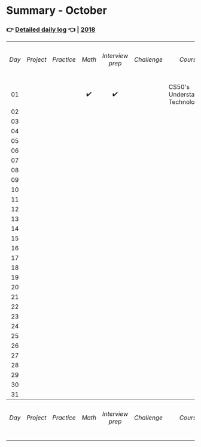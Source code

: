 # Summary - October

### 👉 [Detailed daily log](https://github.com/jpacsai/LearningPath/blob/master/Daily-log/October/Daily-log_October.md) 👈 | [2018](https://github.com/jpacsai/LearningPath/blob/master/Daily-log/README.md)

<table>
    <tr>
        <th align="center"><h6>Day</h6></th>
        <th align="center"><h6>Project</h6></th>
        <th align="center"><h6>Practice</h6></th>
        <th align="center"><h6>Math</h6></th>
        <th align="center"><h6>Interview prep</h6></th>
        <th align="center"><h6>Challenge</h6></th>
        <th align="center"><h6>Course</h6></th>
        <th align="center"><h6>Book</h6></th>
        <th align="center"><h6>Video</h6></th>
        <th align="center"><h6>Article</h6></th>
        <th align="center"><h6>Achievem.</h6></th>
    </tr>
    <tr align="center">
        <td align="center">01</td>
        <td align="left"></td><!--- Project -->
        <td align="center"></td><!--- Practice -->
        <td align="center">✔️</td><!--- Math -->
        <td align="center">✔️</td><!--- Interview prep -->
        <td align="left"></td><!--- Challenge -->
        <td align="left">CS50's Understanding Technology</td><!--- Course -->
        <td align="left"></td><!--- Book -->
        <td align="center"></td><!--- Video -->
        <td align="center"></td><!--- Article -->
        <td align="left"></td><!--- Achievement -->
    </tr>
    <tr>
        <td align="center">02</td>
        <td align="left"></td><!--- Project -->
        <td align="center"></td><!--- Practice -->
        <td align="center"></td><!--- Math -->
        <td align="center"></td><!--- Interview prep -->
        <td align="left"></td><!--- Challenge -->
        <td align="left"></td><!--- Course -->
        <td align="left"></td><!--- Book -->
        <td align="center"></td><!--- Video -->
        <td align="center"></td><!--- Article -->
        <td align="left"></td><!--- Achievement -->
    </tr>
    <tr>
        <td align="center">03</td>
        <td align="left"></td><!--- Project -->
        <td align="center"></td><!--- Practice -->
        <td align="center"></td><!--- Math -->
        <td align="center"></td><!--- Interview prep -->
        <td align="left"></td><!--- Challenge -->
        <td align="left"></td><!--- Course -->
        <td align="left"></td><!--- Book -->
        <td align="center"></td><!--- Video -->
        <td align="center"></td><!--- Article -->
        <td align="left"></td><!--- Achievement -->
    </tr>
    <tr>
        <td align="center">04</td>
        <td align="left"></td><!--- Project -->
        <td align="center"></td><!--- Practice -->
        <td align="center"></td><!--- Math -->
        <td align="center"></td><!--- Interview prep -->
        <td align="left"></td><!--- Challenge -->
        <td align="left"></td><!--- Course -->
        <td align="left"></td><!--- Book -->
        <td align="center"></td><!--- Video -->
        <td align="center"></td><!--- Article -->
        <td align="left"></td><!--- Achievement -->
    </tr>
    <tr>
        <td align="center">05</td>
        <td align="left"></td><!--- Project -->
        <td align="center"></td><!--- Practice -->
        <td align="center"></td><!--- Math -->
        <td align="center"></td><!--- Interview prep -->
        <td align="left"></td><!--- Challenge -->
        <td align="left"></td><!--- Course -->
        <td align="left"></td><!--- Book -->
        <td align="center"></td><!--- Video -->
        <td align="center"></td><!--- Article -->
        <td align="left"></td><!--- Achievement -->
    </tr>
    <tr>
        <td align="center">06</td>
        <td align="left"></td><!--- Project -->
        <td align="center"></td><!--- Practice -->
        <td align="center"></td><!--- Math -->
        <td align="center"></td><!--- Interview prep -->
        <td align="left"></td><!--- Challenge -->
        <td align="left"></td><!--- Course -->
        <td align="left"></td><!--- Book -->
        <td align="center"></td><!--- Video -->
        <td align="center"></td><!--- Article -->
        <td align="left"></td><!--- Achievement -->
    </tr>
    <tr>
        <td align="center">07</td>
        <td align="left"></td><!--- Project -->
        <td align="center"></td><!--- Practice -->
        <td align="center"></td><!--- Math -->
        <td align="center"></td><!--- Interview prep -->
        <td align="left"></td><!--- Challenge -->
        <td align="left"></td><!--- Course -->
        <td align="left"></td><!--- Book -->
        <td align="center"></td><!--- Video -->
        <td align="center"></td><!--- Article -->
        <td align="left"></td><!--- Achievement -->
    </tr>
    <tr>
        <td align="center">08</td>
        <td align="left"></td><!--- Project -->
        <td align="center"></td><!--- Practice -->
        <td align="center"></td><!--- Math -->
        <td align="center"></td><!--- Interview prep -->
        <td align="left"></td><!--- Challenge -->
        <td align="left"></td><!--- Course -->
        <td align="left"></td><!--- Book -->
        <td align="center"></td><!--- Video -->
        <td align="center"></td><!--- Article -->
        <td align="left"></td><!--- Achievement -->
    </tr>
    <tr>
        <td align="center">09</td>
        <td align="left"></td><!--- Project -->
        <td align="center"></td><!--- Practice -->
        <td align="center"></td><!--- Math -->
        <td align="center"></td><!--- Interview prep -->
        <td align="left"></td><!--- Challenge -->
        <td align="left"></td><!--- Course -->
        <td align="left"></td><!--- Book -->
        <td align="center"></td><!--- Video -->
        <td align="center"></td><!--- Article -->
        <td align="left"></td><!--- Achievement -->
    </tr>
    <tr>
        <td align="center">10</td>
        <td align="left"></td><!--- Project -->
        <td align="center"></td><!--- Practice -->
        <td align="center"></td><!--- Math -->
        <td align="center"></td><!--- Interview prep -->
        <td align="left"></td><!--- Challenge -->
        <td align="left"></td><!--- Course -->
        <td align="left"></td><!--- Book -->
        <td align="center"></td><!--- Video -->
        <td align="center"></td><!--- Article -->
        <td align="left"></td><!--- Achievement -->
    </tr>
    <tr>
        <td align="center">11</td>
        <td align="left"></td><!--- Project -->
        <td align="center"></td><!--- Practice -->
        <td align="center"></td><!--- Math -->
        <td align="center"></td><!--- Interview prep -->
        <td align="left"></td><!--- Challenge -->
        <td align="left"></td><!--- Course -->
        <td align="left"></td><!--- Book -->
        <td align="center"></td><!--- Video -->
        <td align="center"></td><!--- Article -->
        <td align="left"></td><!--- Achievement -->
    </tr>
    <tr>
        <td align="center">12</td>
        <td align="left"></td><!--- Project -->
        <td align="center"></td><!--- Practice -->
        <td align="center"></td><!--- Math -->
        <td align="center"></td><!--- Interview prep -->
        <td align="left"></td><!--- Challenge -->
        <td align="left"></td><!--- Course -->
        <td align="left"></td><!--- Book -->
        <td align="center"></td><!--- Video -->
        <td align="center"></td><!--- Article -->
        <td align="left"></td><!--- Achievement -->
    </tr>
    <tr>
        <td align="center">13</td>
        <td align="left"></td><!--- Project -->
        <td align="center"></td><!--- Practice -->
        <td align="center"></td><!--- Math -->
        <td align="center"></td><!--- Interview prep -->
        <td align="left"></td><!--- Challenge -->
        <td align="left"></td><!--- Course -->
        <td align="left"></td><!--- Book -->
        <td align="center"></td><!--- Video -->
        <td align="center"></td><!--- Article -->
        <td align="left"></td><!--- Achievement -->
    </tr>
    <tr>
        <td align="center">14</td>
        <td align="left"></td><!--- Project -->
        <td align="center"></td><!--- Practice -->
        <td align="center"></td><!--- Math -->
        <td align="center"></td><!--- Interview prep -->
        <td align="left"></td><!--- Challenge -->
        <td align="left"></td><!--- Course -->
        <td align="left"></td><!--- Book -->
        <td align="center"></td><!--- Video -->
        <td align="center"></td><!--- Article -->
        <td align="left"></td><!--- Achievement -->
    </tr>
    <tr>
        <td align="center">15</td>
        <td align="left"></td><!--- Project -->
        <td align="center"></td><!--- Practice -->
        <td align="center"></td><!--- Math -->
        <td align="center"></td><!--- Interview prep -->
        <td align="left"></td><!--- Challenge -->
        <td align="left"></td><!--- Course -->
        <td align="left"></td><!--- Book -->
        <td align="center"></td><!--- Video -->
        <td align="center"></td><!--- Article -->
        <td align="left"></td><!--- Achievement -->
    </tr>
    <tr>
        <td align="center">16</td>
        <td align="left"></td><!--- Project -->
        <td align="center"></td><!--- Practice -->
        <td align="center"></td><!--- Math -->
        <td align="center"></td><!--- Interview prep -->
        <td align="left"></td><!--- Challenge -->
        <td align="left"></td><!--- Course -->
        <td align="left"></td><!--- Book -->
        <td align="center"></td><!--- Video -->
        <td align="center"></td><!--- Article -->
        <td align="left"></td><!--- Achievement -->
    </tr>
    <tr>
        <td align="center">17</td>
        <td align="left"></td><!--- Project -->
        <td align="center"></td><!--- Practice -->
        <td align="center"></td><!--- Math -->
        <td align="center"></td><!--- Interview prep -->
        <td align="left"></td><!--- Challenge -->
        <td align="left"></td><!--- Course -->
        <td align="left"></td><!--- Book -->
        <td align="center"></td><!--- Video -->
        <td align="center"></td><!--- Article -->
        <td align="left"></td><!--- Achievement -->
    </tr>
    <tr>
        <td align="center">18</td>
        <td align="left"></td><!--- Project -->
        <td align="center"></td><!--- Practice -->
        <td align="center"></td><!--- Math -->
        <td align="center"></td><!--- Interview prep -->
        <td align="left"></td><!--- Challenge -->
        <td align="left"></td><!--- Course -->
        <td align="left"></td><!--- Book -->
        <td align="center"></td><!--- Video -->
        <td align="center"></td><!--- Article -->
        <td align="left"></td><!--- Achievement -->
    </tr>
    <tr>
        <td align="center">19</td>
        <td align="left"></td><!--- Project -->
        <td align="center"></td><!--- Practice -->
        <td align="center"></td><!--- Math -->
        <td align="center"></td><!--- Interview prep -->
        <td align="left"></td><!--- Challenge -->
        <td align="left"></td><!--- Course -->
        <td align="left"></td><!--- Book -->
        <td align="center"></td><!--- Video -->
        <td align="center"></td><!--- Article -->
        <td align="left"></td><!--- Achievement -->
    </tr>
    <tr>
        <td align="center">20</td>
        <td align="left"></td><!--- Project -->
        <td align="center"></td><!--- Practice -->
        <td align="center"></td><!--- Math -->
        <td align="center"></td><!--- Interview prep -->
        <td align="left"></td><!--- Challenge -->
        <td align="left"></td><!--- Course -->
        <td align="left"></td><!--- Book -->
        <td align="center"></td><!--- Video -->
        <td align="center"></td><!--- Article -->
        <td align="left"></td><!--- Achievement -->
    </tr>
    <tr>
        <td align="center">21</td>
        <td align="left"></td><!--- Project -->
        <td align="center"></td><!--- Practice -->
        <td align="center"></td><!--- Math -->
        <td align="center"></td><!--- Interview prep -->
        <td align="left"></td><!--- Challenge -->
        <td align="left"></td><!--- Course -->
        <td align="left"></td><!--- Book -->
        <td align="center"></td><!--- Video -->
        <td align="center"></td><!--- Article -->
        <td align="left"></td><!--- Achievement -->
    </tr>
    <tr>
        <td align="center">22</td>
        <td align="left"></td><!--- Project -->
        <td align="center"></td><!--- Practice -->
        <td align="center"></td><!--- Math -->
        <td align="center"></td><!--- Interview prep -->
        <td align="left"></td><!--- Challenge -->
        <td align="left"></td><!--- Course -->
        <td align="left"></td><!--- Book -->
        <td align="center"></td><!--- Video -->
        <td align="center"></td><!--- Article -->
        <td align="left"></td><!--- Achievement -->
    </tr>
    <tr>
        <td align="center">23</td>
        <td align="left"></td><!--- Project -->
        <td align="center"></td><!--- Practice -->
        <td align="center"></td><!--- Math -->
        <td align="center"></td><!--- Interview prep -->
        <td align="left"></td><!--- Challenge -->
        <td align="left"></td><!--- Course -->
        <td align="left"></td><!--- Book -->
        <td align="center"></td><!--- Video -->
        <td align="center"></td><!--- Article -->
        <td align="left"></td><!--- Achievement -->
    </tr>
    <tr>
        <td align="center">24</td>
        <td align="left"></td><!--- Project -->
        <td align="center"></td><!--- Practice -->
        <td align="center"></td><!--- Math -->
        <td align="center"></td><!--- Interview prep -->
        <td align="left"></td><!--- Challenge -->
        <td align="left"></td><!--- Course -->
        <td align="left"></td><!--- Book -->
        <td align="center"></td><!--- Video -->
        <td align="center"></td><!--- Article -->
        <td align="left"></td><!--- Achievement -->
    </tr>
    <tr>
        <td align="center">25</td>
        <td align="left"></td><!--- Project -->
        <td align="center"></td><!--- Practice -->
        <td align="center"></td><!--- Math -->
        <td align="center"></td><!--- Interview prep -->
        <td align="left"></td><!--- Challenge -->
        <td align="left"></td><!--- Course -->
        <td align="left"></td><!--- Book -->
        <td align="center"></td><!--- Video -->
        <td align="center"></td><!--- Article -->
        <td align="left"></td><!--- Achievement -->
    </tr>
    <tr>
        <td align="center">26</td>
        <td align="left"></td><!--- Project -->
        <td align="center"></td><!--- Practice -->
        <td align="center"></td><!--- Math -->
        <td align="center"></td><!--- Interview prep -->
        <td align="left"></td><!--- Challenge -->
        <td align="left"></td><!--- Course -->
        <td align="left"></td><!--- Book -->
        <td align="center"></td><!--- Video -->
        <td align="center"></td><!--- Article -->
        <td align="left"></td><!--- Achievement -->
    </tr>
    <tr>
        <td align="center">27</td>
        <td align="left"></td><!--- Project -->
        <td align="center"></td><!--- Practice -->
        <td align="center"></td><!--- Math -->
        <td align="center"></td><!--- Interview prep -->
        <td align="left"></td><!--- Challenge -->
        <td align="left"></td><!--- Course -->
        <td align="left"></td><!--- Book -->
        <td align="center"></td><!--- Video -->
        <td align="center"></td><!--- Article -->
        <td align="left"></td><!--- Achievement -->
    </tr>
    <tr>
        <td align="center">28</td>
        <td align="left"></td><!--- Project -->
        <td align="center"></td><!--- Practice -->
        <td align="center"></td><!--- Math -->
        <td align="center"></td><!--- Interview prep -->
        <td align="left"></td><!--- Challenge -->
        <td align="left"></td><!--- Course -->
        <td align="left"></td><!--- Book -->
        <td align="center"></td><!--- Video -->
        <td align="center"></td><!--- Article -->
        <td align="left"></td><!--- Achievement -->
    </tr>
    <tr>
        <td align="center">29</td>
        <td align="left"></td><!--- Project -->
        <td align="center"></td><!--- Practice -->
        <td align="center"></td><!--- Math -->
        <td align="center"></td><!--- Interview prep -->
        <td align="left"></td><!--- Challenge -->
        <td align="left"></td><!--- Course -->
        <td align="left"></td><!--- Book -->
        <td align="center"></td><!--- Video -->
        <td align="center"></td><!--- Article -->
        <td align="left"></td><!--- Achievement -->
    </tr>
    <tr>
        <td align="center">30</td>
        <td align="left"></td><!--- Project -->
        <td align="center"></td><!--- Practice -->
        <td align="center"></td><!--- Math -->
        <td align="center"></td><!--- Interview prep -->
        <td align="left"></td><!--- Challenge -->
        <td align="left"></td><!--- Course -->
        <td align="left"></td><!--- Book -->
        <td align="center"></td><!--- Video -->
        <td align="center"></td><!--- Article -->
        <td align="left"></td><!--- Achievement -->
    </tr>
    <tr>
        <td align="center">31</td>
        <td align="left"></td><!--- Project -->
        <td align="center"></td><!--- Practice -->
        <td align="center"></td><!--- Math -->
        <td align="center"></td><!--- Interview prep -->
        <td align="left"></td><!--- Challenge -->
        <td align="left"></td><!--- Course -->
        <td align="left"></td><!--- Book -->
        <td align="center"></td><!--- Video -->
        <td align="center"></td><!--- Article -->
        <td align="left"></td><!--- Achievement -->
    </tr>
    <tr>
        <th align="center"><h6>Day</h6></th>
        <th align="center"><h6>Project</h6></th>
        <th align="center"><h6>Practice</h6></th>
        <th align="center"><h6>Math</h6></th>
        <th align="center"><h6>Interview prep</h6></th>
        <th align="center"><h6>Challenge</h6></th>
        <th align="center"><h6>Course</h6></th>
        <th align="center"><h6>Book</h6></th>
        <th align="center"><h6>Video</h6></th>
        <th align="center"><h6>Article</h6></th>
        <th align="center"><h6>Achievem.</h6></th>
    </tr>
</table>
